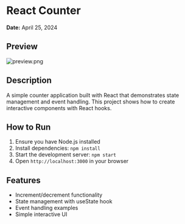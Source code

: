 # React Counter

**Date:** April 25, 2024

## Preview
![preview.png](preview.png)

## Description
A simple counter application built with React that demonstrates state management and event handling. This project shows how to create interactive components with React hooks.

## How to Run
1. Ensure you have Node.js installed
2. Install dependencies: `npm install`
3. Start the development server: `npm start`
4. Open `http://localhost:3000` in your browser

## Features
- Increment/decrement functionality
- State management with useState hook
- Event handling examples
- Simple interactive UI 